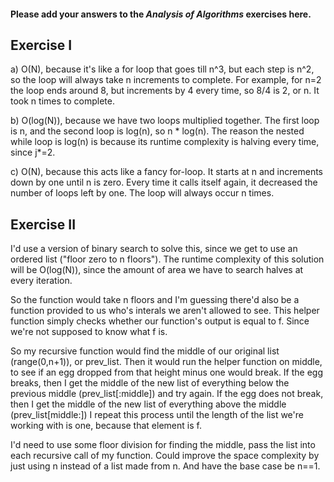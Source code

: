 #### Please add your answers to the ***Analysis of  Algorithms*** exercises here.

## Exercise I

a) O(N), because it's like a for loop that goes till n^3, but each step is n^2, so the loop will always take n increments to complete. For example, for n=2 the loop ends around 8, but increments by 4 every time, so 8/4 is 2, or n. It took n times to complete.


b) O(log(N)), because we have two loops multiplied together. The first loop is n, and the second loop is log(n), so n * log(n). The reason the nested while loop is log(n) is because its runtime complexity is halving every time, since j*=2.


c) O(N), because this acts like a fancy for-loop. It starts at n and increments down by one until n is zero. Every time it calls itself again, it decreased the number of loops left by one. The loop will always occur n times.

## Exercise II

I'd use a version of binary search to solve this, since we get to use an ordered list ("floor zero to n floors"). The runtime complexity of this solution will be O(log(N)), since the amount of area we have to search halves at every iteration.

So the function would take n floors and I'm guessing there'd also be a function provided to us who's interals we aren't allowed to see. This helper function simply checks whether our function's output is equal to f. Since we're not supposed to know what f is.

So my recursive function would find the middle of our original list (range(0,n+1)), or prev_list.
Then it would run the helper function on middle, to see if an egg dropped from that height minus one would break.
If the egg breaks, then I get the middle of the new list of everything below the previous middle (prev_list[:middle]) and try again.
If the egg does not break, then I get the middle of the new list of everything above the middle (prev_list[middle:])
I repeat this process until the length of the list we're working with is one, because that element is f.

I'd need to use some floor division for finding the middle, pass the list into each recursive call of my function.
Could improve the space complexity by just using n instead of a list made from n. And have the base case be n==1.




